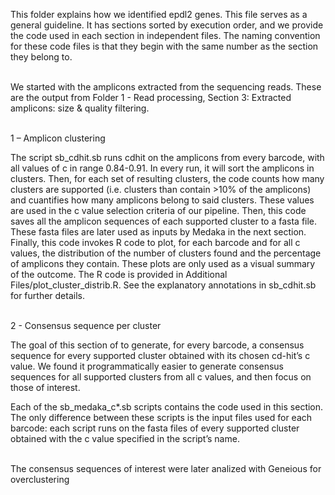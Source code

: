 This folder explains how we identified epdl2 genes. This file serves as a general guideline. It has sections sorted by execution order, and we provide the code used in each section in independent files. The naming convention for these code files is that they begin with the same number as the section they belong to.<br/><br/>

We started with the amplicons extracted from the sequencing reads. These are the output from Folder 1 - Read processing, Section 3: Extracted amplicons: size & quality filtering.<br/><br/>


1 – Amplicon clustering

The script sb_cdhit.sb runs cdhit on the amplicons from every barcode, with all values of c in range 0.84-0.91. In every run, it will sort the amplicons in clusters. Then, for each set of resulting clusters, the code counts how many clusters are supported (i.e. clusters than contain >10% of the amplicons) and cuantifies how many amplicons belong to said clusters. These values are used in the c value selection criteria of our pipeline. Then, this code saves all the amplicon sequences of each supported cluster to a fasta file. These fasta files are later used as inputs by Medaka in the next section. Finally, this code invokes R code to plot, for each barcode and for all c values, the distribution of the number of clusters found and the percentage of amplicons they contain. These plots are only used as a visual summary of the outcome. The R code is provided in Additional Files/plot_cluster_distrib.R. See the explanatory annotations in sb_cdhit.sb for further details.<br/><br/>


2 - Consensus sequence per cluster

The goal of this section of to generate, for every barcode, a consensus sequence for every supported cluster obtained with its chosen cd-hit’s c value. We found it programmatically easier to generate consensus sequences for all supported clusters from all c values, and then focus on those of interest.

Each of the sb_medaka_c*.sb scripts contains the code used in this section. The only difference between these scripts is the input files used for each barcode: each script runs on the fasta files of every supported cluster obtained with the c value specified in the script’s name.<br/><br/>

The consensus sequences of interest were later analized with Geneious for overclustering
